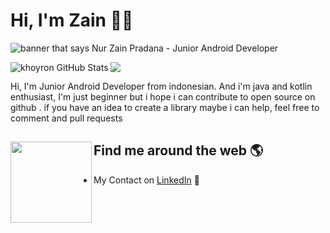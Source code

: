 # Hi, I'm Zain 👋🏾

<img src="https://github.com/nurzainpradana/nurzainpradana/blob/master/bg_header.jpg?raw=true" alt="banner that says Nur Zain Pradana - Junior Android Developer"><br />

<img align="left" src="https://github-readme-stats.vercel.app/api?username=khoyron&show_icons=true&line_height=27&count_private=true&title_color=ffffff&text_color=c9cacc&icon_color=2bbc8a&bg_color=454545" alt="khoyron GitHub Stats" />
<img align="center" src="https://github-readme-stats.vercel.app/api/top-langs/?username=nurzainpradana&title_color=ffffff&text_color=c9cacc&icon_color=2bbc8a&bg_color=454545" />

Hi, I'm Junior Android Developer from indonesian. And i'm java and kotlin enthusiast, I'm just beginner but i hope i can contribute to open source on github . if you have an idea to create a library maybe i can help, feel free to comment and pull requests <br />


## Find me around the web 🌎 <a href="https://github.com/nurzainpradana"><img align="left" width="130" height="130" src="https://raw.githubusercontent.com/nurzainpradana/nurzainpradana/master/gif/git.gif?raw=true"></a>
- My Contact on <a href="https://www.linkedin.com/in/nur-zain-pradana-7463a4183/">LinkedIn</a> 💼
